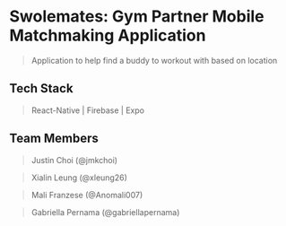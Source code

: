 # Swolemates: Gym Partner Mobile Matchmaking Application
> Application to help find a buddy to workout with based on location

## Tech Stack
> React-Native | Firebase | Expo

## Team Members
> Justin Choi (@jmkchoi)

> Xialin Leung (@xleung26)

> Mali Franzese (@Anomali007)

> Gabriella Pernama (@gabriellapernama)
